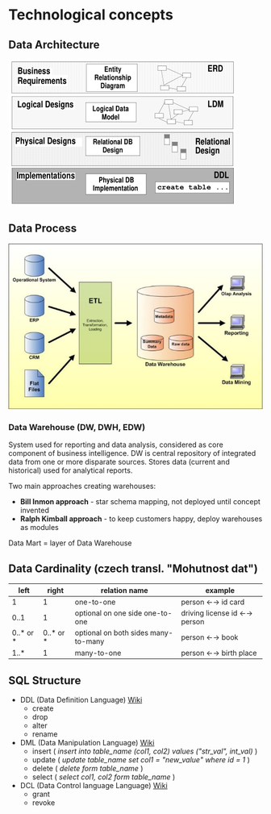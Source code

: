 # Technological concepts
## Data Architecture
![DataArchitecture](../DataArchitecture.png)
## Data Process
![DataProcess](../DataProcessStore.jpg)
### Data Warehouse (DW, DWH, EDW)
System used for reporting and data analysis, considered as core component of business intelligence.  DW is central repository of integrated data from one or more disparate sources. Stores data (current and historical) used for analytical reports.

Two main approaches creating warehouses:
- **Bill Inmon approach** - star schema mapping, not deployed until concept invented
- **Ralph Kimball approach** - to keep customers happy, deploy warehouses as modules

Data Mart = layer of Data Warehouse
## Data Cardinality (czech transl. "Mohutnost dat")
| left | right | relation name  | example
|------|-------|----------------|---------
| 1 | 1 | one-to-one | person ←→ id card
| 0..1 | 1 | optional on one side one-to-one | driving license id ←→ person
| 0..* or * | 0..* or * | optional on both sides many-to-many | person ←→ book
| 1..* | 1 | many-to-one | person ←→ birth place

## SQL Structure
- DDL (Data Definition Language) [Wiki](https://en.wikipedia.org/wiki/Data_definition_language)
    - create
    - drop
    - alter
    - rename
- DML (Data Manipulation Language) [Wiki](https://en.wikipedia.org/wiki/Data_manipulation_language)
    - insert ( *insert into table_name (col1, col2) values ("str_val", int_val)* )
    - update ( *update table_name set col1 = "new_value" where id = 1* )
    - delete ( *delete form table_name* )
    - select ( *select col1, col2 form table_name* )
- DCL (Data Control language Language) [Wiki](http://github.com)
    - grant
    - revoke



